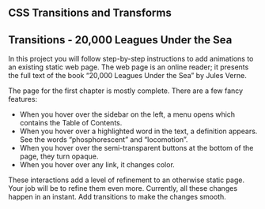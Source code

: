 ## CSS Transitions and Transforms

## Transitions - 20,000 Leagues Under the Sea

In this project you will follow step-by-step instructions to add animations to an existing static web page. The web page is an online reader; it presents the full text of the book “20,000 Leagues Under the Sea” by Jules Verne.

The page for the first chapter is mostly complete. There are a few fancy features:

- When you hover over the sidebar on the left, a menu opens which contains the Table of Contents.
- When you hover over a highlighted word in the text, a definition appears. See the words “phosphorescent” and “locomotion”.
- When you hover over the semi-transparent buttons at the bottom of the page, they turn opaque.
- When you hover over any link, it changes color.

These interactions add a level of refinement to an otherwise static page. Your job will be to refine them even more. Currently, all these changes happen in an instant. Add transitions to make the changes smooth.
